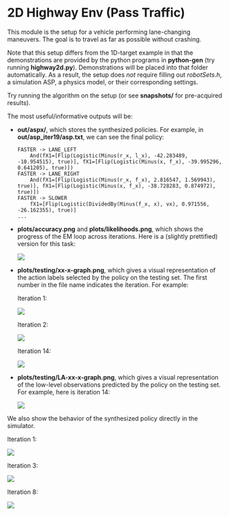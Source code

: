 <link rel="stylesheet" href="https://cdnjs.cloudflare.com/ajax/libs/font-awesome/6.0.0-beta3/css/all.min.css">
<link rel="stylesheet" type="text/css" href="../assets/style.css">

# 2D Highway Env (Pass Traffic)
This module is the setup for a vehicle performing lane-changing maneuvers. The goal is to travel as far as possible without crashing.

Note that this setup differs from the 1D-target example in that the demonstrations are provided by the python programs in **python-gen** (try running **highway2d.py**). Demonstrations will be placed into that folder automatically. 
As a result, the setup does *not* require filling out *robotSets.h*, a simulation ASP, a physics model, or their corresponding settings.

Try running the algorithm on the setup (or see **snapshots/** for pre-acquired results).

The most useful/informative outputs will be:
- **out/aspx/**, which stores the synthesized policies. For example, in **out/asp_iter19/asp.txt**, we can see the final policy:
    ```
    FASTER -> LANE_LEFT
        And(fX1=[Flip(Logistic(Minus(r_x, l_x), -42.283489, -10.954515), true)], fX1=[Flip(Logistic(Minus(x, f_x), -39.995296, 0.641205), true)])
    FASTER -> LANE_RIGHT
        And(fX1=[Flip(Logistic(Minus(r_x, f_x), 2.816547, 1.569943), true)], fX1=[Flip(Logistic(Minus(x, f_x), -38.728283, 0.874972), true)])
    FASTER -> SLOWER
        fX1=[Flip(Logistic(DividedBy(Minus(f_x, x), vx), 0.971556, -26.162355), true)]
    ...
    ```

- **plots/accuracy.png** and **plots/likelihoods.png**, which shows the progress of the EM loop across iterations. Here is a (slightly prettified) version for this task:

    ![](snapshots/example_snapshot/plots/accuracy-alt.png)

- **plots/testing/xx-x-graph.png**, which gives a visual representation of the action labels selected by the policy on the testing set. The first number in the file name indicates the iteration. For example:

    Iteration 1:

    ![](snapshots/example_snapshot/plots/1-0-graph.png)

    Iteration 2:

    ![](snapshots/example_snapshot/plots/2-0-graph.png)

    Iteration 14:

    ![](snapshots/example_snapshot/plots/14-0-graph.png)
    
- **plots/testing/LA-xx-x-graph.png**, which gives a visual representation of the low-level observations predicted by the policy on the testing set. For example, here is iteration 14:

    ![](snapshots/example_snapshot/plots/LA-14-0-graph.png)

We also show the behavior of the synthesized policy directly in the simulator.

Iteration 1:

![](snapshots/example_snapshot/asp_1.gif)

Iteration 3:

![](snapshots/example_snapshot/asp_3.gif)

Iteration 8:

![](snapshots/example_snapshot/asp_8.gif)